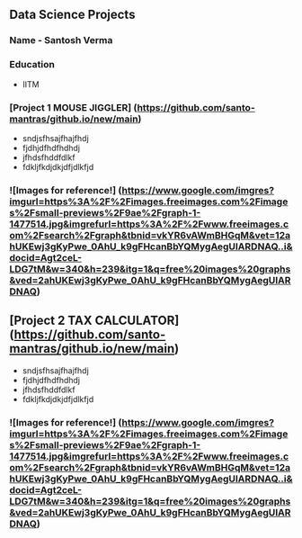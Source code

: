 ## Data Science Projects
### Name - Santosh Verma
### Education
- IITM
### [Project 1 MOUSE JIGGLER] (https://github.com/santo-mantras/github.io/new/main)
- sndjsfhsajfhajfhdj
- fjdhjdfhdfhdhdj
- jfhdsfhddfdlkf
- fdkljfkdjdkjdfjdlkfjd

### ![Images for reference!] (https://www.google.com/imgres?imgurl=https%3A%2F%2Fimages.freeimages.com%2Fimages%2Fsmall-previews%2F9ae%2Fgraph-1-1477514.jpg&imgrefurl=https%3A%2F%2Fwww.freeimages.com%2Fsearch%2Fgraph&tbnid=vkYR6vAWmBHGqM&vet=12ahUKEwj3gKyPwe_0AhU_k9gFHcanBbYQMygAegUIARDNAQ..i&docid=Agt2ceL-LDG7tM&w=340&h=239&itg=1&q=free%20images%20graphs&ved=2ahUKEwj3gKyPwe_0AhU_k9gFHcanBbYQMygAegUIARDNAQ)

## [Project 2 TAX CALCULATOR] (https://github.com/santo-mantras/github.io/new/main)
- sndjsfhsajfhajfhdj
- fjdhjdfhdfhdhdj
- jfhdsfhddfdlkf
- fdkljfkdjdkjdfjdlkfjd

### ![Images for reference!] (https://www.google.com/imgres?imgurl=https%3A%2F%2Fimages.freeimages.com%2Fimages%2Fsmall-previews%2F9ae%2Fgraph-1-1477514.jpg&imgrefurl=https%3A%2F%2Fwww.freeimages.com%2Fsearch%2Fgraph&tbnid=vkYR6vAWmBHGqM&vet=12ahUKEwj3gKyPwe_0AhU_k9gFHcanBbYQMygAegUIARDNAQ..i&docid=Agt2ceL-LDG7tM&w=340&h=239&itg=1&q=free%20images%20graphs&ved=2ahUKEwj3gKyPwe_0AhU_k9gFHcanBbYQMygAegUIARDNAQ)
